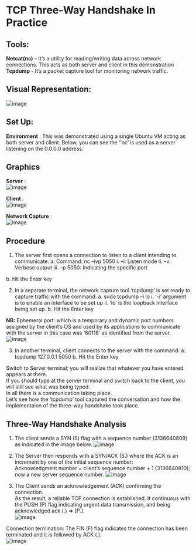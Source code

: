 # TCP Three-Way Handshake In Practice

## Tools:
**Netcat(nc)** – It’s a utility for reading/writing data across network connections. This acts as both server and client in this demonstration
**Tcpdump** - It’s a packet capture tool for monitoring network traffic.

## Visual Representation:
![image](https://github.com/user-attachments/assets/e4131118-cabb-461c-98c4-ddcd19a06b0f)  

## Set Up:
**Environment** : This was demonstrated using a single Ubuntu VM acting as both server and client.
Below, you can see the ‘’nc’ is used as a server listening on the 0.0.0.0 address.

## Graphics
**Server** :  
![image](https://github.com/user-attachments/assets/96c3eca9-a6b8-445e-9f7c-9e3a40f59e13)  


**Client** :  
![image](https://github.com/user-attachments/assets/ba6536be-f0cd-4dfb-be34-93af4ba0ba41)  

**Network Capture** :  
![image](https://github.com/user-attachments/assets/a971fe67-0115-408c-bf8c-8d5b0315ce5a)  

## Procedure

1.	The server first opens a connection to listen to a client intending to communicate.
  a.	Command: nc –ivp 5050 
    i.	–i: Listen mode
    ii.	–v: Verbose output
    iii.	–p 5050: Indicating the specific port 

  b.	Hit the Enter key

2. In a separate terminal, the network capture tool ‘tcpdump’ is set ready to capture traffic with the command:
    a.	sudo tcpdump –i lo 
      i.	 ‘-i’ argument is to enable an interface to be set up
      ii.	‘lo’ is the loopback interface being set up.
  b.	Hit the Enter key
  
**NB:** Ephemeral port: which is a temporary and dynamic port numbers assigned by the client’s OS and used by its applications to communicate with the server in this case was ‘60118’ as identified from the server.  
![image](https://github.com/user-attachments/assets/f54a1264-c931-4afe-8ef3-4a1fff47db72)  

3.	In another terminal, client connects to the server with the command:
    a.	tcpdump 127.0.0.1 5050
    b.	Hit the Enter key

Switch to Server terminal; you will realize that whatever you have entered appears at there.  
If you should type at the server terminal and switch back to the client, you will still see what was being typed.  
In all there is a communication taking place.  
Let’s see how the ‘tcpdump’ tool captured the conversation and how the implementaion of the three-way handshake took place.  

## Three-Way Handshake Analysis

1. The client sends a SYN (S) flag with a sequence number (3136640809) as indicated in the image below.
   ![image](https://github.com/user-attachments/assets/9c6d2516-09d5-4713-adda-a95dcf13ac63)  

2. The Server then responds with a SYN/ACK (S.) where the ACK is an increment by one of the initial sequence number:  
Acknowledgment number = client’s sequence number + 1 (3136640810); now a new server sequence number.
![image](https://github.com/user-attachments/assets/88d3bbdd-e8c8-47b8-b241-1988f0ad0368)  

3. The Client sends an acknowledgement (ACK) confirming the connection.  
As the result, a reliable TCP connection is established. 
It continuous with the PUSH (P) flag indicating urgent data transmission, and being acknowledged ack (.) => [P.].  
![image](https://github.com/user-attachments/assets/621b5c47-3f37-4b69-a66a-fde9d2dce7c5)  

 
Connection termination: The FIN (F) flag indicates the connection has been terminated and it is followed by ACK (.).  
![image](https://github.com/user-attachments/assets/33528a53-1696-4458-9e3d-a79edd45e7b7)



